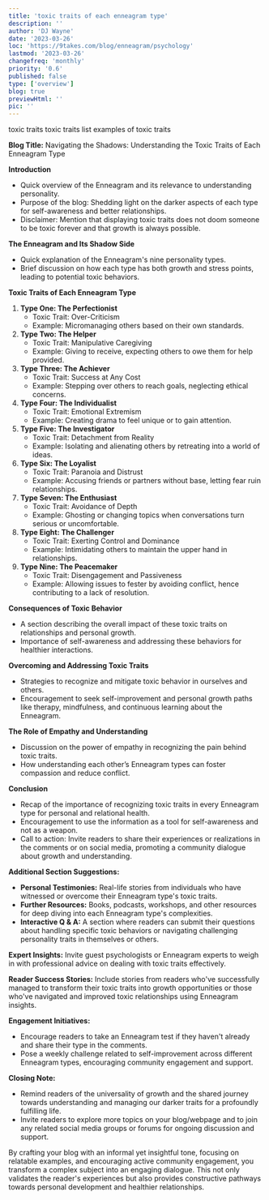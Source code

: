 ```yaml
---
title: 'toxic traits of each enneagram type'
description: ''
author: 'DJ Wayne'
date: '2023-03-26'
loc: 'https://9takes.com/blog/enneagram/psychology'
lastmod: '2023-03-26'
changefreq: 'monthly'
priority: '0.6'
published: false
type: ['overview']
blog: true
previewHtml: ''
pic: ''
---
```


<!-- todo -->


<!-- the reader is experiencing pain and needs catharsis
they need to be validated -->

toxic traits
toxic traits list
examples of toxic traits


<!-- todo finish this -->

**Blog Title:** Navigating the Shadows: Understanding the Toxic Traits of Each Enneagram Type

**Introduction**

- Quick overview of the Enneagram and its relevance to understanding personality.
- Purpose of the blog: Shedding light on the darker aspects of each type for self-awareness and better relationships.
- Disclaimer: Mention that displaying toxic traits does not doom someone to be toxic forever and that growth is always possible.

**The Enneagram and Its Shadow Side**

- Quick explanation of the Enneagram's nine personality types.
- Brief discussion on how each type has both growth and stress points, leading to potential toxic behaviors.

**Toxic Traits of Each Enneagram Type**

1. **Type One: The Perfectionist**
   - Toxic Trait: Over-Criticism
   - Example: Micromanaging others based on their own standards.
2. **Type Two: The Helper**
   - Toxic Trait: Manipulative Caregiving
   - Example: Giving to receive, expecting others to owe them for help provided.
3. **Type Three: The Achiever**
   - Toxic Trait: Success at Any Cost
   - Example: Stepping over others to reach goals, neglecting ethical concerns.
4. **Type Four: The Individualist**
   - Toxic Trait: Emotional Extremism
   - Example: Creating drama to feel unique or to gain attention.
5. **Type Five: The Investigator**
   - Toxic Trait: Detachment from Reality
   - Example: Isolating and alienating others by retreating into a world of ideas.
6. **Type Six: The Loyalist**
   - Toxic Trait: Paranoia and Distrust
   - Example: Accusing friends or partners without base, letting fear ruin relationships.
7. **Type Seven: The Enthusiast**
   - Toxic Trait: Avoidance of Depth
   - Example: Ghosting or changing topics when conversations turn serious or uncomfortable.
8. **Type Eight: The Challenger**
   - Toxic Trait: Exerting Control and Dominance
   - Example: Intimidating others to maintain the upper hand in relationships.
9. **Type Nine: The Peacemaker**
   - Toxic Trait: Disengagement and Passiveness
   - Example: Allowing issues to fester by avoiding conflict, hence contributing to a lack of resolution.

**Consequences of Toxic Behavior**

- A section describing the overall impact of these toxic traits on relationships and personal growth.
- Importance of self-awareness and addressing these behaviors for healthier interactions.

**Overcoming and Addressing Toxic Traits**

- Strategies to recognize and mitigate toxic behavior in ourselves and others.
- Encouragement to seek self-improvement and personal growth paths like therapy, mindfulness, and continuous learning about the Enneagram.

**The Role of Empathy and Understanding**

- Discussion on the power of empathy in recognizing the pain behind toxic traits.
- How understanding each other’s Enneagram types can foster compassion and reduce conflict.

**Conclusion**

- Recap of the importance of recognizing toxic traits in every Enneagram type for personal and relational health.
- Encouragement to use the information as a tool for self-awareness and not as a weapon.
- Call to action: Invite readers to share their experiences or realizations in the comments or on social media, promoting a community dialogue about growth and understanding.

**Additional Section Suggestions:**

- **Personal Testimonies:** Real-life stories from individuals who have witnessed or overcome their Enneagram type's toxic traits.
- **Further Resources:** Books, podcasts, workshops, and other resources for deep diving into each Enneagram type's complexities.
- **Interactive Q & A:** A section where readers can submit their questions about handling specific toxic behaviors or navigating challenging personality traits in themselves or others.

**Expert Insights:** Invite guest psychologists or Enneagram experts to weigh in with professional advice on dealing with toxic traits effectively.

**Reader Success Stories:** Include stories from readers who've successfully managed to transform their toxic traits into growth opportunities or those who've navigated and improved toxic relationships using Enneagram insights.

**Engagement Initiatives:**

- Encourage readers to take an Enneagram test if they haven't already and share their type in the comments.
- Pose a weekly challenge related to self-improvement across different Enneagram types, encouraging community engagement and support.

**Closing Note:**

- Remind readers of the universality of growth and the shared journey towards understanding and managing our darker traits for a profoundly fulfilling life.
- Invite readers to explore more topics on your blog/webpage and to join any related social media groups or forums for ongoing discussion and support.

By crafting your blog with an informal yet insightful tone, focusing on relatable examples, and encouraging active community engagement, you transform a complex subject into an engaging dialogue. This not only validates the reader's experiences but also provides constructive pathways towards personal development and healthier relationships.
